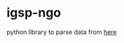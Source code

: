 # igsp-ngo
python library to parse data from [here](https://isgp-studies.com/ngo-list-foundations-and-think-tanks-worldwide)
